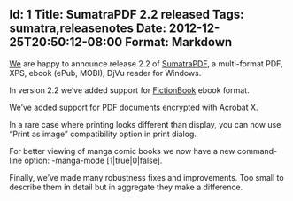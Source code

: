 Id: 1
Title: SumatraPDF 2.2 released
Tags: sumatra,releasenotes
Date: 2012-12-25T20:50:12-08:00
Format: Markdown
--------------
[We](https://code.google.com/p/sumatrapdf/source/browse/trunk/AUTHORS)
are happy to announce release 2.2 of
[SumatraPDF](http://blog.kowalczyk.info/software/sumatrapdf), a
multi-format PDF, XPS, ebook (ePub, MOBI), DjVu reader for Windows.

In version 2.2 we’ve added support for
[FictionBook](http://en.wikipedia.org/wiki/FictionBook) ebook format.

We’ve added support for PDF documents encrypted with Acrobat X.

In a rare case where printing looks different than display, you can now
use “Print as image” compatibility option in print dialog.

For better viewing of manga comic books we now have a new command-line
option: -manga-mode [1|true|0|false].

Finally, we’ve made many robustness fixes and improvements. Too small to
describe them in detail but in aggregate they make a difference.
